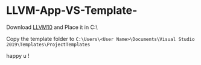 # LLVM-App-VS-Template-

Download [LLVM10](https://github.com/LLVMParty/LLVMCMakeTemplate/releases/download/llvm10/llvm10-install-full-v2.7z) and Place it in C:\ 

Copy the template folder to `C:\Users\<User Name>\Documents\Visual Studio 2019\Templates\ProjectTemplates`

happy u !
